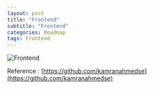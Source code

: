```yaml
---
layout: post
title: "Frontend"
subtitle: "Frontend"
categories: Roadmap
tags: Frontend
---
```


![Frontend](https://led74.github.io/assets/img/post/frontend.png)

Reference : 
[https://github.com/kamranahmedse](https://github.com/kamranahmedse)
